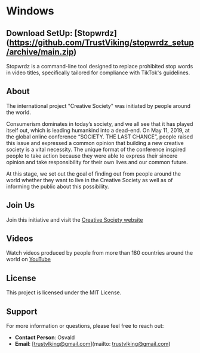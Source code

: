 
# **Windows**
## Download SetUp: **[Stopwrdz]**(https://github.com/TrustViking/stopwrdz_setup/archive/main.zip)


Stopwrdz is a command-line tool designed to replace prohibited stop words in video titles, specifically tailored for compliance with TikTok's guidelines.

## **About**
The international project "Creative Society" was initiated by people around the world.

Consumerism dominates in today’s society, and we all see that it has played itself out, which is leading humankind into a dead-end. On May 11, 2019, at the global online conference “SOCIETY. THE LAST CHANCE”, people raised this issue and expressed a common opinion that building a new creative society is a vital necessity. The unique format of the conference inspired people to take action because they were able to express their sincere opinion and take responsibility for their own lives and our common future.

At this stage, we set out the goal of finding out from people around the world whether they want to live in the Creative Society as well as of informing the public about this possibility.

## **Join Us**
Join this initiative and visit the [Creative Society website](https://creativesociety.com/)

## **Videos**
Watch videos produced by people from more than 180 countries around the world on [YouTube](https://youtube.com/@creative_society?si=KJJk7kiwKR_133Ak)


## License

This project is licensed under the MIT License.

## Support

For more information or questions, please feel free to reach out:

- **Contact Person**: Osvald
- **Email**: [trustvlking@gmail.com](mailto: trustvlking@gmail.com)
